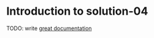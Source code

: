 # Introduction to solution-04

TODO: write [great documentation](http://jacobian.org/writing/what-to-write/)
